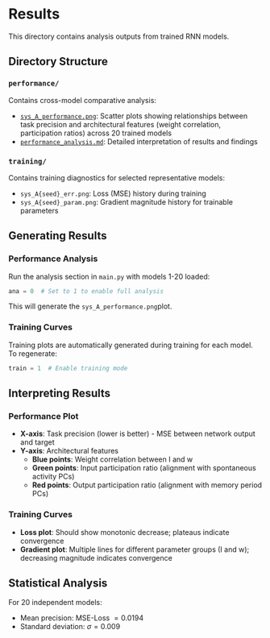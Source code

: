 # Results

This directory contains analysis outputs from trained RNN models.

## Directory Structure

### `performance/`
Contains cross-model comparative analysis:
- [`sys_A_performance.png`](https://github.com/lorenapuhl/Backengineering-neural-networks/blob/main/experiment-a/results/performance/sys_A_performance.png): Scatter plots showing relationships between task precision and architectural features (weight correlation, participation ratios) across 20 trained models
- [`performance_analysis.md`](https://github.com/lorenapuhl/Backengineering-neural-networks/blob/main/experiment-a/results/performance/performance-analysis.md): Detailed interpretation of results and findings

### `training/`
Contains training diagnostics for selected representative models:
- `sys_A{seed}_err.png`: Loss (MSE) history during training
- `sys_A{seed}_param.png`: Gradient magnitude history for trainable parameters

## Generating Results

### Performance Analysis
Run the analysis section in `main.py` with models 1-20 loaded:

```python
ana = 0  # Set to 1 to enable full analysis
```

This will generate the `sys_A_performance.png`plot.

### Training Curves
Training plots are automatically generated during training for each model. To regenerate:

```python
train = 1  # Enable training mode
```

## Interpreting Results

### Performance Plot
- **X-axis**: Task precision (lower is better) - MSE between network output and target
- **Y-axis**: Architectural features
  - **Blue points**: Weight correlation between I and w
  - **Green points**: Input participation ratio (alignment with spontaneous activity PCs)
  - **Red points**: Output participation ratio (alignment with memory period PCs)


### Training Curves
- **Loss plot**: Should show monotonic decrease; plateaus indicate convergence
- **Gradient plot**: Multiple lines for different parameter groups (I and w); decreasing magnitude indicates convergence

## Statistical Analysis

For 20 independent models:
- Mean precision: MSE-Loss $= 0.0194$
- Standard deviation: $\sigma = 0.009$
